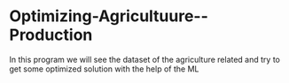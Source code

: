# Optimizing-Agricultuure--Production
In this program we will see the dataset of the agriculture related and try to get some optimized solution with the help of the ML
